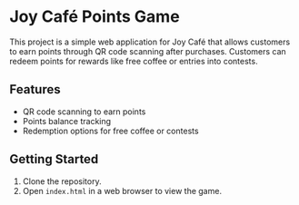 # Joy Café Points Game

This project is a simple web application for Joy Café that allows customers to earn points through QR code scanning after purchases. Customers can redeem points for rewards like free coffee or entries into contests.

## Features
- QR code scanning to earn points
- Points balance tracking
- Redemption options for free coffee or contests

## Getting Started
1. Clone the repository.
2. Open `index.html` in a web browser to view the game.
